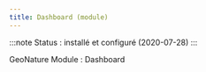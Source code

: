 ```yaml
---
title: Dashboard (module)
---
```

:::note
Status : installé et configuré (2020-07-28)
:::

GeoNature Module : Dashboard
